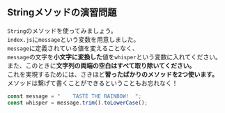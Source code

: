 ## Stringメソッドの演習問題

`String`のメソッドを使ってみましょう。  
`index.js`に`message`という変数を用意しました。  
`message`に定義されている値を変えることなく、  
`message`の文字を**小文字に変換した**値を`whisper`という変数に入れてください。  
また、このときに**文字列の両端の空白はすべて取り除いてください。**  
これを実現するためには、さきほど**習ったばかりのメソッドを2つ使います。**    
メソッドは繋げて書くことができるということもお忘れなく！  

```js
const message = "    TASTE THE RAINBOW!  ";
const whisper = message.trim().toLowerCase();
```